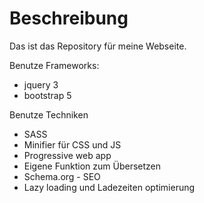 # Beschreibung

Das ist das Repository für meine Webseite.

Benutze Frameworks:
* jquery 3
* bootstrap 5

Benutze Techniken
* SASS
* Minifier für CSS und JS
* Progressive web app
* Eigene Funktion zum Übersetzen
* Schema.org - SEO
* Lazy loading und Ladezeiten optimierung
